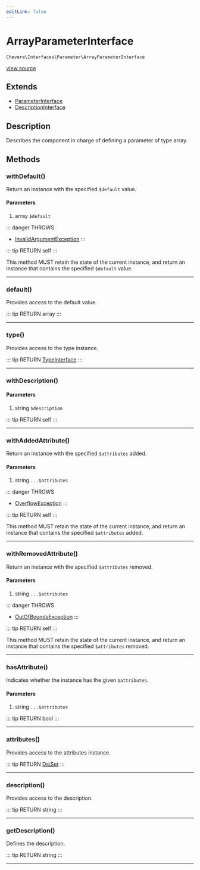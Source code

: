 ```yaml
---
editLink: false
---
```


# ArrayParameterInterface

`Chevere\Interfaces\Parameter\ArrayParameterInterface`

[view source](https://github.com/chevere/chevere/blob/master/src/Chevere/Interfaces/Parameter/ArrayParameterInterface.php)

## Extends

- [ParameterInterface](./ParameterInterface.md)
- [DescriptionInterface](../Common/DescriptionInterface.md)

## Description

Describes the component in charge of defining a parameter of type array.

## Methods

### withDefault()

Return an instance with the specified `$default` value.

#### Parameters

1. array `$default`

::: danger THROWS
- [InvalidArgumentException](../../Exceptions/Core/InvalidArgumentException.md) 
:::

::: tip RETURN
self
:::

This method MUST retain the state of the current instance, and return
an instance that contains the specified `$default` value.

---

### default()

Provides access to the default value.

::: tip RETURN
array
:::

---

### type()

Provides access to the type instance.

::: tip RETURN
[TypeInterface](../Type/TypeInterface.md)
:::

---

### withDescription()

#### Parameters

1. string `$description`

::: tip RETURN
self
:::

---

### withAddedAttribute()

Return an instance with the specified `$attributes` added.

#### Parameters

1. string `...$attributes`

::: danger THROWS
- [OverflowException](../../Exceptions/Core/OverflowException.md) 
:::

::: tip RETURN
self
:::

This method MUST retain the state of the current instance, and return
an instance that contains the specified `$attributes` added.

---

### withRemovedAttribute()

Return an instance with the specified `$attributes` removed.

#### Parameters

1. string `...$attributes`

::: danger THROWS
- [OutOfBoundsException](../../Exceptions/Core/OutOfBoundsException.md) 
:::

::: tip RETURN
self
:::

This method MUST retain the state of the current instance, and return
an instance that contains the specified `$attributes` removed.

---

### hasAttribute()

Indicates whether the instance has the given `$attributes`.

#### Parameters

1. string `...$attributes`

::: tip RETURN
bool
:::

---

### attributes()

Provides access to the attributes instance.

::: tip RETURN
[Ds\Set](https://www.php.net/manual/class.ds\set)
:::

---

### description()

Provides access to the description.

::: tip RETURN
string
:::

---

### getDescription()

Defines the description.

::: tip RETURN
string
:::

---
